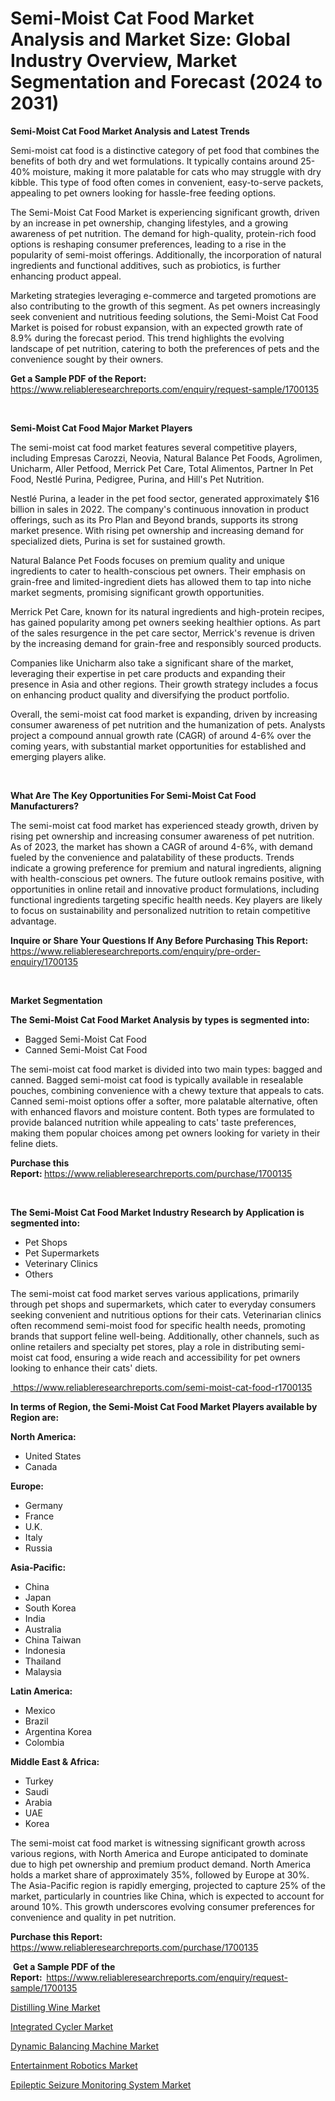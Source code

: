 <p><h1>Semi-Moist Cat Food Market Analysis and Market Size: Global Industry Overview, Market Segmentation and Forecast (2024 to 2031)</h1></p><p><strong>Semi-Moist Cat Food Market Analysis and Latest Trends</strong></p>
<p><p>Semi-moist cat food is a distinctive category of pet food that combines the benefits of both dry and wet formulations. It typically contains around 25-40% moisture, making it more palatable for cats who may struggle with dry kibble. This type of food often comes in convenient, easy-to-serve packets, appealing to pet owners looking for hassle-free feeding options. </p><p>The Semi-Moist Cat Food Market is experiencing significant growth, driven by an increase in pet ownership, changing lifestyles, and a growing awareness of pet nutrition. The demand for high-quality, protein-rich food options is reshaping consumer preferences, leading to a rise in the popularity of semi-moist offerings. Additionally, the incorporation of natural ingredients and functional additives, such as probiotics, is further enhancing product appeal. </p><p>Marketing strategies leveraging e-commerce and targeted promotions are also contributing to the growth of this segment. As pet owners increasingly seek convenient and nutritious feeding solutions, the Semi-Moist Cat Food Market is poised for robust expansion, with an expected growth rate of 8.9% during the forecast period. This trend highlights the evolving landscape of pet nutrition, catering to both the preferences of pets and the convenience sought by their owners.</p></p>
<p><strong>Get a Sample PDF of the Report:&nbsp;</strong> <a href="https://www.reliableresearchreports.com/enquiry/request-sample/1700135?utm_campaign=40&utm_medium=2&utm_source=Github&utm_content=ia&utm_term=21102024&utm_id=semi-moist-cat-food">https://www.reliableresearchreports.com/enquiry/request-sample/1700135</a></p>
<p>&nbsp;</p>
<p><strong>Semi-Moist Cat Food Major Market Players</strong></p>
<p><p>The semi-moist cat food market features several competitive players, including Empresas Carozzi, Neovia, Natural Balance Pet Foods, Agrolimen, Unicharm, Aller Petfood, Merrick Pet Care, Total Alimentos, Partner In Pet Food, Nestlé Purina, Pedigree, Purina, and Hill's Pet Nutrition. </p><p>Nestlé Purina, a leader in the pet food sector, generated approximately $16 billion in sales in 2022. The company's continuous innovation in product offerings, such as its Pro Plan and Beyond brands, supports its strong market presence. With rising pet ownership and increasing demand for specialized diets, Purina is set for sustained growth.</p><p>Natural Balance Pet Foods focuses on premium quality and unique ingredients to cater to health-conscious pet owners. Their emphasis on grain-free and limited-ingredient diets has allowed them to tap into niche market segments, promising significant growth opportunities.</p><p>Merrick Pet Care, known for its natural ingredients and high-protein recipes, has gained popularity among pet owners seeking healthier options. As part of the sales resurgence in the pet care sector, Merrick's revenue is driven by the increasing demand for grain-free and responsibly sourced products.</p><p>Companies like Unicharm also take a significant share of the market, leveraging their expertise in pet care products and expanding their presence in Asia and other regions. Their growth strategy includes a focus on enhancing product quality and diversifying the product portfolio.</p><p>Overall, the semi-moist cat food market is expanding, driven by increasing consumer awareness of pet nutrition and the humanization of pets. Analysts project a compound annual growth rate (CAGR) of around 4-6% over the coming years, with substantial market opportunities for established and emerging players alike.</p></p>
<p>&nbsp;</p>
<p><strong>What Are The Key Opportunities For Semi-Moist Cat Food Manufacturers?</strong></p>
<p><p>The semi-moist cat food market has experienced steady growth, driven by rising pet ownership and increasing consumer awareness of pet nutrition. As of 2023, the market has shown a CAGR of around 4-6%, with demand fueled by the convenience and palatability of these products. Trends indicate a growing preference for premium and natural ingredients, aligning with health-conscious pet owners. The future outlook remains positive, with opportunities in online retail and innovative product formulations, including functional ingredients targeting specific health needs. Key players are likely to focus on sustainability and personalized nutrition to retain competitive advantage.</p></p>
<p><strong>Inquire or Share Your Questions If Any Before Purchasing This Report:</strong> <a href="https://www.reliableresearchreports.com/enquiry/pre-order-enquiry/1700135?utm_campaign=40&utm_medium=2&utm_source=Github&utm_content=ia&utm_term=21102024&utm_id=semi-moist-cat-food">https://www.reliableresearchreports.com/enquiry/pre-order-enquiry/1700135</a></p>
<p>&nbsp;</p>
<p><strong>Market Segmentation</strong></p>
<p><strong>The Semi-Moist Cat Food Market Analysis by types is segmented into:</strong></p>
<p><ul><li>Bagged Semi-Moist Cat Food</li><li>Canned Semi-Moist Cat Food</li></ul></p>
<p><p>The semi-moist cat food market is divided into two main types: bagged and canned. Bagged semi-moist cat food is typically available in resealable pouches, combining convenience with a chewy texture that appeals to cats. Canned semi-moist options offer a softer, more palatable alternative, often with enhanced flavors and moisture content. Both types are formulated to provide balanced nutrition while appealing to cats' taste preferences, making them popular choices among pet owners looking for variety in their feline diets.</p></p>
<p><strong>Purchase this Report:&nbsp;</strong><a href="https://www.reliableresearchreports.com/purchase/1700135?utm_campaign=40&utm_medium=2&utm_source=Github&utm_content=ia&utm_term=21102024&utm_id=semi-moist-cat-food">https://www.reliableresearchreports.com/purchase/1700135</a></p>
<p>&nbsp;</p>
<p><strong>The Semi-Moist Cat Food Market Industry Research by Application is segmented into:</strong></p>
<p><ul><li>Pet Shops</li><li>Pet Supermarkets</li><li>Veterinary Clinics</li><li>Others</li></ul></p>
<p><p>The semi-moist cat food market serves various applications, primarily through pet shops and supermarkets, which cater to everyday consumers seeking convenient and nutritious options for their cats. Veterinarian clinics often recommend semi-moist food for specific health needs, promoting brands that support feline well-being. Additionally, other channels, such as online retailers and specialty pet stores, play a role in distributing semi-moist cat food, ensuring a wide reach and accessibility for pet owners looking to enhance their cats' diets.</p></p>
<p><a href="https://www.reliableresearchreports.com/semi-moist-cat-food-r1700135?utm_campaign=40&utm_medium=2&utm_source=Github&utm_content=ia&utm_term=21102024&utm_id=semi-moist-cat-food">&nbsp;https://www.reliableresearchreports.com/semi-moist-cat-food-r1700135</a></p>
<p><strong>In terms of Region, the Semi-Moist Cat Food Market Players available by Region are:</strong></p>
<p>
    <p> <strong> North America: </strong>
        <ul>
            <li>United States</li>
            <li>Canada</li>
        </ul>
        </p> 
    <p> <strong> Europe: </strong>
        <ul>
            <li>Germany</li>
            <li>France</li>
            <li>U.K.</li>
            <li>Italy</li>
            <li>Russia</li>
        </ul>
        </p> 
    <p> <strong> Asia-Pacific: </strong>
        <ul>
            <li>China</li>
            <li>Japan</li>
            <li>South Korea</li>
            <li>India</li>
            <li>Australia</li>
            <li>China Taiwan</li>
            <li>Indonesia</li>
            <li>Thailand</li>
            <li>Malaysia</li>
        </ul>
        </p> 
    <p> <strong> Latin America: </strong>
        <ul>
            <li>Mexico</li>
            <li>Brazil</li>
            <li>Argentina Korea</li>
            <li>Colombia</li>
        </ul>
        </p> 
    <p> <strong> Middle East & Africa: </strong>
        <ul>
            <li>Turkey</li>
            <li>Saudi</li>
            <li>Arabia</li>
            <li>UAE</li>
            <li>Korea</li>
        </ul>
    </p>
    </p>
<p><p>The semi-moist cat food market is witnessing significant growth across various regions, with North America and Europe anticipated to dominate due to high pet ownership and premium product demand. North America holds a market share of approximately 35%, followed by Europe at 30%. The Asia-Pacific region is rapidly emerging, projected to capture 25% of the market, particularly in countries like China, which is expected to account for around 10%. This growth underscores evolving consumer preferences for convenience and quality in pet nutrition.</p></p>
<p><strong>Purchase this Report: </strong><a href="https://www.reliableresearchreports.com/purchase/1700135?utm_campaign=40&utm_medium=2&utm_source=Github&utm_content=ia&utm_term=21102024&utm_id=semi-moist-cat-food">https://www.reliableresearchreports.com/purchase/1700135</a></p>
<p>&nbsp;<strong>Get a Sample PDF of the Report:&nbsp;&nbsp;</strong><a href="https://www.reliableresearchreports.com/enquiry/request-sample/1700135?utm_campaign=40&utm_medium=2&utm_source=Github&utm_content=ia&utm_term=21102024&utm_id=semi-moist-cat-food">https://www.reliableresearchreports.com/enquiry/request-sample/1700135</a></p>
<p><strong></strong></p>
<p><p><a href="https://github.com/darcy8m10dupre/Market-Research-Report-List-1/blob/main/distilling-wine-market.md?utm_campaign=40&utm_medium=2&utm_source=Github&utm_content=ia&utm_term=21102024&utm_id=semi-moist-cat-food">Distilling Wine Market</a></p><p><a href="https://www.linkedin.com/pulse/influencing-factors-integrated-cycler-market-insights-growth-nrxzf?utm_campaign=40&utm_medium=2&utm_source=Github&utm_content=ia&utm_term=21102024&utm_id=semi-moist-cat-food">Integrated Cycler Market</a></p><p><a href="https://issuu.com/reportprime-2/docs/dynamic-balancing-machine-market-si_058ba8414b7c48?utm_campaign=40&utm_medium=2&utm_source=Github&utm_content=ia&utm_term=21102024&utm_id=semi-moist-cat-food">Dynamic Balancing Machine Market</a></p><p><a href="https://issuu.com/reportprime-2/docs/entertainment-robotics-market-size-_4a6ccee196b610?utm_campaign=40&utm_medium=2&utm_source=Github&utm_content=ia&utm_term=21102024&utm_id=semi-moist-cat-food">Entertainment Robotics Market</a></p><p><a href="https://github.com/michaelhall412/Market-Research-Report-List-1/blob/main/epileptic-seizure-monitoring-system-market.md?utm_campaign=40&utm_medium=2&utm_source=Github&utm_content=ia&utm_term=21102024&utm_id=semi-moist-cat-food">Epileptic Seizure Monitoring System Market</a></p></p>